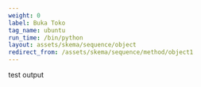 ```yaml
---
weight: 0
label: Buka Toko
tag_name: ubuntu
run_time: /bin/python
layout: assets/skema/sequence/object
redirect_from: /assets/skema/sequence/method/object1
---
```

test output
